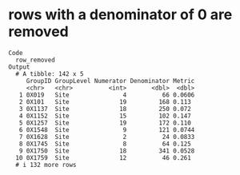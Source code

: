 # rows with a denominator of 0 are removed

    Code
      row_removed
    Output
      # A tibble: 142 x 5
         GroupID GroupLevel Numerator Denominator Metric
         <chr>   <chr>          <int>       <dbl>  <dbl>
       1 0X019   Site               4          66 0.0606
       2 0X101   Site              19         168 0.113 
       3 0X1137  Site              18         250 0.072 
       4 0X1152  Site              15         102 0.147 
       5 0X1257  Site              19         172 0.110 
       6 0X1548  Site               9         121 0.0744
       7 0X1628  Site               2          24 0.0833
       8 0X1745  Site               8          64 0.125 
       9 0X1750  Site              18         341 0.0528
      10 0X1759  Site              12          46 0.261 
      # i 132 more rows

